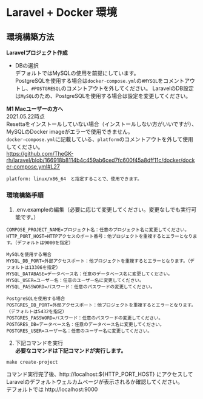 # Laravel + Docker 環境

## 環境構築方法
**Laravelプロジェクト作成**

* DBの選択  
デフォルトではMySQLの使用を前提にしています。  
PostgreSQLを使用する場合は`docker-compose.yml`の`#MYSQL`をコメントアウトし、`#POSTGRESQL`のコメントアウトを外してください。
LaravelのDB設定は`MySQL`のため、PostgreSQLを使用する場合は設定を変更してください。

**M1 Macユーザーの方へ**  
2021.05.22時点  
Resettaをインストールしていない場合（インストールしない方がいいですが）、MySQLのDocker imageがエラーで使用できません。  
`docker-compose.yml`に記載している、`platform`のコメントアウトを外して使用してください。  
https://github.com/TheGK-rh/laravel/blob/166918b8114b4c459ab6ced7fc600f45a8dff11c/docker/docker-compose.yml#L27
```
platform: linux/x86_64　と指定することで、使用できます。
```

### 環境構築手順

1. .env.exampleの編集（必要に応じて変更してください。変更なしでも実行可能です。）
```
COMPOSE_PROJECT_NAME=プロジェクト名：任意のプロジェクト名に変更してください。
HTTP_PORT_HOST=HTTPアクセスのポート番号：他プロジェクトを重複するとエラーとなります。（デフォルトは9000を指定）

MySQLを使用する場合
MYSQL_DB_PORT=外部アクセスポート：他プロジェクトを重複するとエラーとなります。（デフォルトは13306を指定）
MYSQL_DATABASE=データベース名：任意のデータベース名に変更してください。
MYSQL_USER=ユーザー名：任意のユーザー名に変更してください。
MYSQL_PASSWORD=パスワード：任意のパスワードの変更してください。

PostgreSQLを使用する場合
POSTGRES_DB_PORT=外部アクセスポート：他プロジェクトを重複するとエラーとなります。（デフォルトは5432を指定）
POSTGRES_PASSWORD=パスワード：任意のパスワードの変更してください。
POSTGRES_DB=データベース名：任意のデータベース名に変更してください。
POSTGRES_USER=ユーザー名：任意のユーザー名に変更してください。
```

2. 下記コマンドを実行  
**必要なコマンドは下記コマンドが実行します。**
```
make create-project
```
コマンド実行完了後、http://localhost:${HTTP_PORT_HOST} にアクセスしてLaravelのデフォルトウェルカムページが表示されるか確認してください。  
デフォルトでは http://localhost:9000
